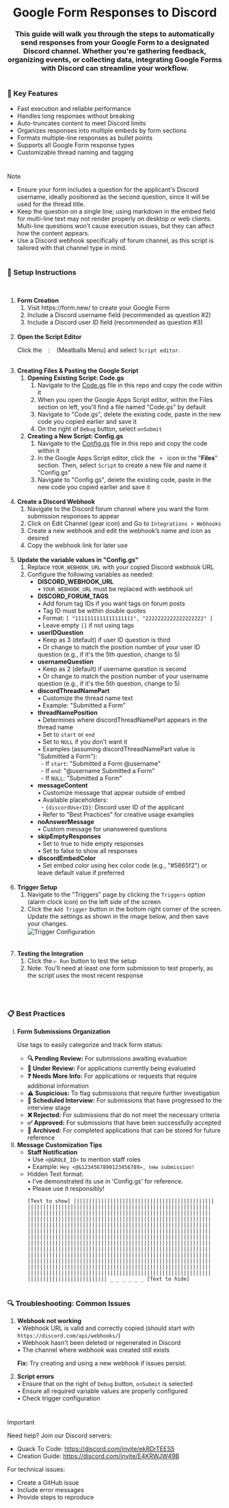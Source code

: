 <!-- Title & Description -->
<h1></h1>
<h1 align="center">Google Form Responses to Discord</h1>
<h3 align="center">
    This guide will walk you through the steps to automatically send responses from your Google Form to a designated Discord channel. Whether you're gathering feedback, organizing events, or collecting data, integrating Google Forms with Discord can streamline your workflow.
</h3>

<!-- Why Use This Script -->
<h1></h1>
<h3>🌟 Key Features</h3>
<ul>
    <li>Fast execution and reliable performance</li>
    <li>Handles long responses without breaking</li>
    <li>Auto-truncates content to meet Discord limits</li>
    <li>Organizes responses into multiple embeds by form sections</li>
    <li>Formats multiple-line responses as bullet points</li>
    <li>Supports all Google Form response types</li>
    <li>Customizable thread naming and tagging</li>
</ul>

<!-- Prerequisites -->
<h1></h1>

> [!NOTE]
> - Ensure your form includes a question for the applicant's Discord username, ideally positioned as the second question, since it will be used for the thread title.
> - Keep the question on a single line; using markdown in the embed field for multi-line text may not render properly on desktop or web clients. Multi-line questions won’t cause execution issues, but they can affect how the content appears.
> - Use a Discord webhook specifically of forum channel, as this script is tailored with that channel type in mind.

<!-- Steps-by-Step Instructions -->
<h1></h1>
<h3>🚀 Setup Instructions</h3><br>
<ol>
    <!-- Step 1 -->
    <li>
        <strong>Form Creation</strong>
        <ol>
            <li>Visit https://form.new/ to create your Google Form</li>
            <li>Include a Discord username field (recommended as question #2)</li>
            <li>Include a Discord user ID field (recommended as question #3)</li>
        </ol>
    </li>
    <br>
    <!-- Step 2 -->
    <li>
        <strong>Open the Script Editor</strong>
        <p>Click the <code> ⋮ </code> (Meatballs Menu) and select <code>Script editor</code>.</p>
    </li>
    <br>
    <!-- Step 3 -->
    <li>
        <strong>Creating Files & Pasting the Google Script</strong>
        <ol>
            <!-- Step 3.1 -->
            <li>
                <strong>Opening Existing Script: Code.gs</strong>
                <ol>
                    <li>Navigate to the <a href = "Google_Apps_Script_V2\Code.gs">Code.gs</a> file in this repo and copy the code within it</li>
                    <li>When you open the Google Apps Script editor, within the Files section on left, you'll find a file named "Code.gs" by default</li>
                    <li>Navigate to "Code.gs", delete the existing code, paste in the new code you copied earlier and save it</li>
                    <li>On the right of <code>Debug</code> button, select <code>onSubmit</code></li>
                </ol>
            </li>
            <!-- Step 3.2 -->
            <li>
                <strong>Creating a New Script: Config.gs</strong>
                <ol>
                    <li>Navigate to the <a href = "Google_Apps_Script_V2\Config.gs">Config.gs</a> file in this repo and copy the code within it</li>
                    <li>In the Google Apps Script editor, click the <code> + </code> icon in the "<strong>Files</strong>" section. Then, select <code>Script</code> to create a new file and name it "Config.gs"</li>
                    <li>Navigate to "Config.gs", delete the existing code, paste in the new code you copied earlier and save it</li>
                </ol>
            </li>
        </ol>
    </li>
    <br>
    <!-- Step 4 -->
    <li>
        <strong>Create a Discord Webhook</strong>
        <ol>
            <li>Navigate to the Discord forum channel where you want the form submission responses to appear</li>
            <li>Click on Edit Channel (gear icon) and Go to <code>Integrations > Webhooks</code></li>
            <li>Create a new webhook and edit the webhook’s name and icon as desired</li>
            <li>Copy the webhook link for later use</li>
        </ol>
    </li>
    <br>
    <!-- Step 5 -->
    <li>
        <strong>Update the variable values in "Config.gs"</strong>
        <ol>
            <li>Replace <code>YOUR_WEBHOOK_URL</code> with your copied Discord webhook URL</li>
            <li>Configure the following variables as needed:
                <ul type="disc">
                    <li><strong>DISCORD_WEBHOOK_URL</strong>
                        <br>• <code>YOUR_WEBHOOK_URL</code> must be replaced with webhook url
                    </li>
                    <li><strong>DISCORD_FORUM_TAGS</strong>
                        <br>• Add forum tag IDs if you want tags on forum posts
                        <br>• Tag ID must be within double quotes
                        <br>• Format: <code>[ "1111111111111111111", "2222222222222222222" ]</code>
                        <br>• Leave empty <code>[]</code> if not using tags
                    </li>
                    <li><strong>userIDQuestion</strong>
                        <br>• Keep as 3 (default) if user ID question is third
                        <br>• Or change to match the position number of your user ID question (e.g., if it's the 5th question, change to 5)
                    </li>
                    <li><strong>usernameQuestion</strong>
                        <br>• Keep as 2 (default) if username question is second
                        <br>• Or change to match the position number of your username question (e.g., if it's the 5th question, change to 5)
                    </li>
                    <li><strong>discordThreadNamePart</strong>
                        <br>• Customize the thread name text
                        <br>• Example: "Submitted a Form"
                    </li>
                    <li><strong>threadNamePosition</strong>
                        <br>• Determines where discordThreadNamePart appears in the thread name
                        <br>• Set to <code>start</code> or <code>end</code>
                        <br>• Set to <code>NULL</code> if you don't want it
                        <br>• Examples (assuming discordThreadNamePart value is "Submitted a Form"):
                        <br>&nbsp;&nbsp;- If <code>start</code>: "Submitted a Form @username"
                        <br>&nbsp;&nbsp;- If <code>end</code>: "@username Submitted a Form"
                        <br>&nbsp;&nbsp;- If <code>NULL</code>: "Submitted a Form"
                    </li>
                    <li><strong>messageContent</strong>
                        <br>• Customize message that appear outside of embed
                        <br>• Available placeholders:
                        <br>&nbsp;&nbsp;- <code>{discordUserID}</code>: Discord user ID of the applicant
                        <br>• Refer to "Best Practices" for creative usage examples
                    </li>
                    <li><strong>noAnswerMessage</strong>
                        <br>• Custom message for unanswered questions
                    </li>
                    <li><strong>skipEmptyResponses</strong>
                        <br>• Set to true to hide empty responses
                        <br>• Set to false to show all responses
                    </li>
                    <li><strong>discordEmbedColor</strong>
                        <br>• Set embed color using hex color code (e.g., "#5865f2") or leave default value if preferred
                    </li>
                </ul>
            </li>
        </ol>
    </li>
    <br>
    <!-- Step 6 -->
    <li>
        <strong>Trigger Setup</strong>
        <ol>
            <li>Navigate to the "Triggers" page by clicking the <code>Triggers</code> option (alarm clock icon) on the left side of the screen</li>
            <li>
                Click the <code>Add Trigger</code> button in the bottom right corner of the screen. Update the settings as shown in the image below, and then save your changes.<br>
                <a rel="noopener">
                    <img alt="Trigger Configuration" align="center" src="https://github.com/mouryaabhay/Google_Form_Response_To_Discord/assets/158826825/3a9ec28e-8878-48fa-9282-d466e8d54529">
                </a>
            </li>
            <br>
        </ol>
    </li>
    <br>
    <!-- Step 7 -->
    <li>
        <strong>Testing the Integration</strong>
        <ol>
            <li>Click the <code>▷ Run</code> button to test the setup</li>
            <li>Note: You'll need at least one form submission to test properly, as the script uses the most recent response</li>
        </ol>
    </li>
</ol>
<br>

<h1></h1>
<h3>📋 Best Practices</h3>

<ol type="I">
    <li>
        <strong>Form Submissions Organization</strong>
        <p>Use tags to easily categorize and track form status:</p>
        <ul>
            <li><strong>🔍 Pending Review:</strong> For submissions awaiting evaluation</li>
            <li><strong>👀 Under Review:</strong> For applications currently being evaluated</li>
            <li><strong>❓ Needs More Info:</strong> For applications or requests that require additional information</li>
            <li><strong>⚠️ Suspicious:</strong> To flag submissions that require further investigation</li>
            <li><strong>📅 Scheduled Interview:</strong> For submissions that have progressed to the interview stage</li>
            <li><strong>❌ Rejected:</strong> For submissions that do not meet the necessary criteria</li>
            <li><strong>✅ Approved:</strong> For submissions that have been successfully accepted</li>
            <li><strong>📁 Archived:</strong> For completed applications that can be stored for future reference</li>
        </ul>
    </li>
    <li>
        <strong>Message Customization Tips</strong>
        <ul>
            <li><strong>Staff Notification</strong>
                <br>• Use <code><@&ROLE_ID></code> to mention staff roles
                <br>• Example: <code>Hey <@&1234567890123456789>, new submission!</code>
            </li>
            <li>Hidden Text format:
                <br>• I’ve demonstrated its use in 'Config.gs' for reference.
                <br>• Please use it responsibly!
                <br><pre><code>[Text to show] ||​||||​||||​||||​||||​||||​||||​||||​||||​||||​||||​||||​||||​||||​||||​||||​||||​||||​||||​||||​||||​||||​||||​||||​||||​||||​||||​||||​||||​||||​||||​||||​||||​||||​||||​||||​||||​||||​||||​||||​||||​||||​||||​||||​||||​||||​||||​||||​||||​||||​||||​||||​||||​||||​||||​||||​||||​||||​||||​||||​||||​||||​||||​||||​||||​||||​||||​||||​||||​||||​||||​||||​||||​||||​||||​||||​||||​||||​||||​||||​||||​||||​||||​||||​||||​||||​||||​||||​||||​||||​||||​||||​||||​||||​||||​||||​||||​||||​||||​||||​||||​||||​||||​||||​||||​||||​||||​||||​||||​||||​||||​||||​||||​||||​||||​||||​||||​||||​||||​||||​||||​||||​||||​||||​||||​||||​||||​||||​||||​||||​||||​||||​||||​||||​||||​||||​||||​||||​||||​||||​||||​||||​||||​||||​||||​||||​||||​||||​||||​||||​||||​||||​||||​||||​||||​||||​||||​||||​||||​||||​||||​||||​||||​||||​||||​||||​||||​||||​||||​||||​||||​||||​||||​||||​||||​||||​||||​||||​||||​||||​||||​||||​||||​||||​||||​||||​||||​||||​||||​||||​||||​||||​||||​||||​||||​||||​||||​||||​|| _ _ _ _ _ _ [Text to hide]</code></pre>
            </li>
        </ul>
    </li>
</ol>

<h1></h1>
<h3>🔍 Troubleshooting: Common Issues</h3>
<ol>
    <li>
        <strong>Webhook not working</strong>
        <br>• Webhook URL is valid and correctly copied (should start with <code>https://discord.com/api/webhooks/</code>)
        <br>• Webhook hasn't been deleted or regenerated in Discord
        <br>• The channel where webhook was created still exists
        <p><strong>Fix:</strong> Try creating and using a new webhook if issues persist.</p>
    </li>
    <li>
        <strong>Script errors</strong>
        <br>• Ensure that on the right of <code>Debug</code> button, <code>onSubmit</code> is selected
        <br>• Ensure all required variable values are properly configured
        <br>• Check trigger configuration
    </li>
</ol>

<h1></h1>

> [!IMPORTANT]
> Need help? Join our Discord servers:
> - Quack To Code: https://discord.com/invite/ekRDrTEES5
> - Creation Guide: https://discord.com/invite/E4KRWJW49B
>
> For technical issues:
> - Create a GitHub issue
> - Include error messages
> - Provide steps to reproduce